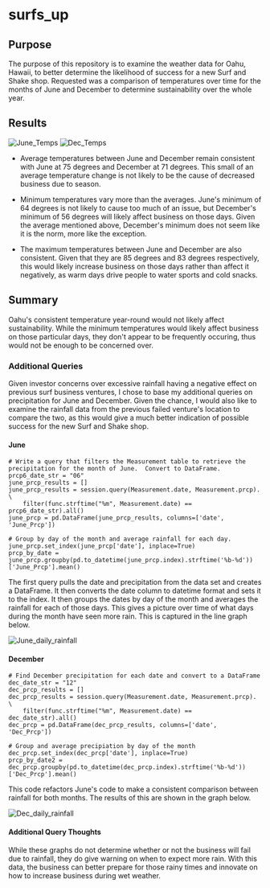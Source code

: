 # surfs_up

## Purpose
The purpose of this repository is to examine the weather data for Oahu, Hawaii, to better determine the likelihood of success for a new Surf and Shake shop.  Requested was a comparison of temperatures over time for the months of June and December to determine sustainability over the whole year.

## Results

![June_Temps](https://user-images.githubusercontent.com/102555125/183269496-c421c673-9735-4021-a019-1b7b8d140c4a.png)   ![Dec_Temps](https://user-images.githubusercontent.com/102555125/183269500-2fc04ce1-79ce-4136-8bd9-43c6b00c56d3.png)

- Average temperatures between June and December remain consistent with June at 75 degrees and December at 71 degrees.  This small of an average temperature change is not likely to be the cause of decreased business due to season.

- Minimum temperatures vary more than the averages.  June's minimum of 64 degrees is not likely to cause too much of an issue, but December's minimum of 56 degrees will likely affect business on those days. Given the average mentioned above, December's minimum does not seem like it is the norm, more like the exception.

- The maximum temperatures between June and December are also consistent.  Given that they are 85 degrees and 83 degrees respectively, this would likely increase business on those days rather than affect it negatively, as warm days drive people to water sports and cold snacks.

## Summary
Oahu's consistent temperature year-round would not likely affect sustainability.  While the minimum temperatures would likely affect business on those particular days, they don't appear to be frequently occuring, thus would not be enough to be concerned over.  


### Additional Queries
Given investor concerns over excessive rainfall having a negative effect on previous surf business ventures, I chose to base my additional queries on precipitation for June and December.  Given the chance, I would also like to examine the rainfall data from the previous failed venture's location to compare the two, as this would give a much better indication of possible success for the new Surf and Shake shop.

#### June
```
# Write a query that filters the Measurement table to retrieve the precipitation for the month of June.  Convert to DataFrame. 
prcp6_date_str = "06"
june_prcp_results = []
june_prcp_results = session.query(Measurement.date, Measurement.prcp). \
    filter(func.strftime("%m", Measurement.date) == prcp6_date_str).all()
june_prcp = pd.DataFrame(june_prcp_results, columns=['date', 'June_Prcp'])
```

```
# Group by day of the month and average rainfall for each day.
june_prcp.set_index(june_prcp['date'], inplace=True)
prcp_by_date = june_prcp.groupby(pd.to_datetime(june_prcp.index).strftime('%b-%d'))['June_Prcp'].mean()
```

The first query pulls the date and precipitation from the data set and creates a DataFrame.  It then converts the date column to datetime format and sets it to the index.  It then groups the dates by day of the month and averages the rainfall for each of those days.  This gives a picture over time of what days during the month have seen more rain.  This is captured in the line graph below.  

![June_daily_rainfall](https://user-images.githubusercontent.com/102555125/183270115-3a5f9d7a-3a19-4365-b323-cc9be39c0788.png)


#### December
```
# Find December precipitation for each date and convert to a DataFrame
dec_date_str = "12"
dec_prcp_results = []
dec_prcp_results = session.query(Measurement.date, Measurement.prcp). \
    filter(func.strftime("%m", Measurement.date) == dec_date_str).all()
dec_prcp = pd.DataFrame(dec_prcp_results, columns=['date', 'Dec_Prcp'])
```

```
# Group and average precipiation by day of the month
dec_prcp.set_index(dec_prcp['date'], inplace=True)
prcp_by_date2 = dec_prcp.groupby(pd.to_datetime(dec_prcp.index).strftime('%b-%d'))['Dec_Prcp'].mean()
```

This code refactors June's code to make a consistent comparison between rainfall for both months.  The results of this are shown in the graph below.

![Dec_daily_rainfall](https://user-images.githubusercontent.com/102555125/183270233-75cefd53-d844-4b44-89ae-15fde7deab5a.png)

#### Additional Query Thoughts
While these graphs do not determine whether or not the business will fail due to rainfall, they do give warning on when to expect more rain.  With this data, the business can better prepare for those rainy times and innovate on how to increase business during wet weather.


